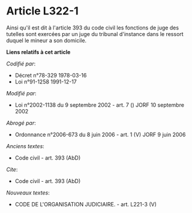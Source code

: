 # Article L322-1

Ainsi qu'il est dit à l'article 393 du code civil les fonctions de juge des tutelles sont exercées par un juge du tribunal
d'instance dans le ressort duquel le mineur a son domicile.

**Liens relatifs à cet article**

_Codifié par_:

  - Décret n°78-329 1978-03-16
  - Loi n°91-1258 1991-12-17

_Modifié par_:

  - Loi n°2002-1138 du 9 septembre 2002 - art. 7 () JORF 10 septembre 2002

_Abrogé par_:

  - Ordonnance n°2006-673 du 8 juin 2006 - art. 1 (V) JORF 9 juin 2006

_Anciens textes_:

  - Code civil - art. 393 (AbD)

_Cite_:

  - Code civil - art. 393 (AbD)

_Nouveaux textes_:

  - CODE DE L'ORGANISATION JUDICIAIRE. - art. L221-3 (V)
